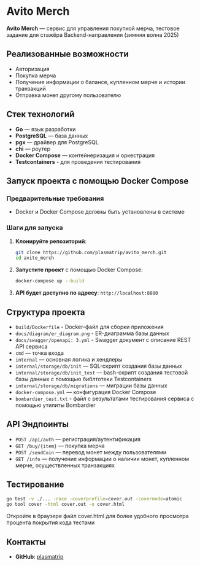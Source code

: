 # Avito Merch

**Avito Merch** — сервис для управления покупкой мерча, тестовое задание для стажёра Backend-направления (зимняя волна 2025)

## Реализованные возможности

- Авторизация
- Покупка мерча
- Получение информации о балансе, купленном мерче и истории транзакций
- Отправка монет другому пользователю

## Стек технологий

- **Go** — язык разработки
- **PostgreSQL** — база данных
- **pgx** — драйвер для PostgreSQL
- **chi** — роутер
- **Docker Compose** — контейнеризация и оркестрация
- **Testcontainers** - для проведения тестирования

## Запуск проекта с помощью Docker Compose

### Предварительные требования

- Docker и Docker Compose должны быть установлены в системе

### Шаги для запуска

1. **Клонируйте репозиторий**:

   ```bash
   git clone https://github.com/plasmatrip/avito_merch.git
   cd avito_merch
   ```

2. **Запустите проект** с помощью Docker Compose:

   ```bash
   docker-compose up --build
   ```

3. **API будет доступно по адресу**: `http://localhost:8080`

## Структура проекта

- `build/Dockerfile` - Docker-файл для сборки приложения
- `docs/diagram/er_diagram.png` - ER-диаграмма базы данных
- `docs/swagger/openapi: 3.yml` - Swagger документ с описание REST API сервиса
- `cmd` — точка входа
- `internal` — основная логика и хендлеры
- `internal/storage/db/init` — SQL-скрипт создания базы данных
- `internal/storage/db/init_test` — bash-скрипт создания тестовой базы данных с помощью библтотеки Testcontainers
- `internal/storage/db/migrations` — миграции базы данных
- `docker-compose.yml` — конфигурация Docker Compose
- `bombardier_test.txt` - файл с результатами тестирования сервиса с помощью утилиты Bombardier

## API Эндпоинты

- `POST /api/auth` — регистрация/аутентификация
- `GET /buy/{item}` — покупка мерча
- `POST /sendCoin` — перевод монет между пользователями
- `GET /info` — получение информации о наличии монет, купленном мерче, осуществленных транзакциях

## Тестирование

```bash
go test -v ./... -race -coverprofile=cover.out -covermode=atomic
go tool cover -html cover.out -o cover.html
```

Откройте в браузере файл cover.html для более удобного просмотра процента покрытия кода тестами

## Контакты

- **GitHub**: [plasmatrip](https://github.com/plasmatrip)
